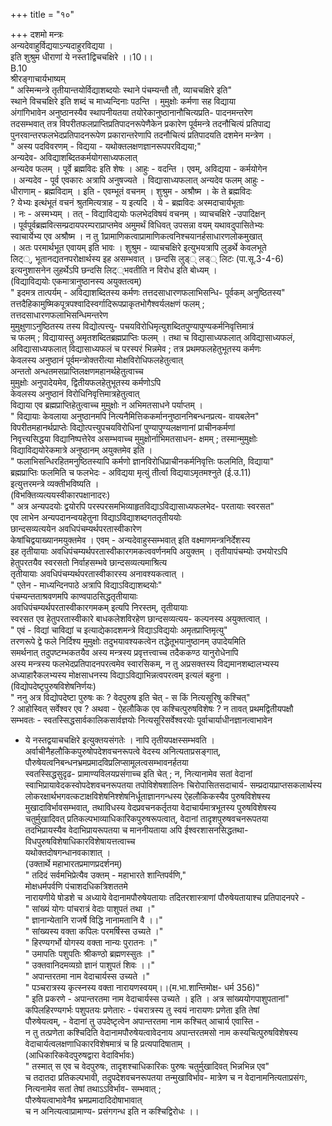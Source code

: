 +++
title = "१०"

+++
दशमो मन्त्रः  
अन्यदेवाहुर्विद्ययाऽन्यदाहुरविद्यया ।  
इति शुश्रुम धीराणां ये नस्त1द्विचचक्षिरे ।।10।।  
B.10  
श्रीरङ्गाचार्यभाष्यम्  
" अस्मिन्मन्त्रे तृतीयान्तयोर्विद्याशब्दयोः स्थाने पंचम्यन्तौ तौ, व्याचचक्षिरे इति"  
स्थाने विचचक्षिरे इति शब्दं च माध्यन्दिनाः पठन्ति । मुमुक्षोः कर्मणा सह विद्याया  
अंगांगिभावेन अनुष्ठानस्यैव स्थापनीयतया तयोरेकानुष्ठानानौचित्यप्रति- पादनमन्तरेण  
तदसम्भवात् तत्र विपरीतफलप्राप्तिप्रतिपादनरूपेणैकेन प्रकारेण पूर्वमन्त्रे तदनौचित्यं प्रतिपाद्य  
पुनरवान्तरफलभेदप्रतिपादनरूपेण प्रकारान्तरेणापि तदनौचित्यं प्रतिपादयति दशमेन मन्त्रेण ।  
" अस्य पदविवरणम् - विद्यया - यथोक्तलक्षणज्ञानरूपपरविद्यया;"  
अन्यदेव- अविद्याशब्दितकर्मयोगसाध्यफलात्  
अन्यदेव फलम् । पूर्वे ब्रह्मविदः इति शेषः । आहुः - वदन्ति । एवम्, अविद्यया - कर्मयोगेन  
। अन्यदेव - पूर्व एवकारः अत्रापि अनुषज्यते । विद्यासाध्यफलात् अन्यदेव फलम् आहुः -  
धीराणाम् - ब्रह्मविदाम् । इति - एवम्भूतं वचनम् । शुश्रुम - अश्रौष्म । के ते ब्रह्मविदः  
? येभ्यः इत्थंभूतं वचनं श्रुतमित्यत्राह - य इत्यदि । ये - ब्रह्मविदः अस्मदाचार्यभूताः  
। नः - अस्मभ्यम् । तत् - विद्याविद्ययोः फलभेदविषयं वचनम् । व्याचचक्षिरे -उपादिक्षन्  
। पूर्वपूर्वब्रह्मवित्सम्प्रदायपरम्पराप्राप्तमेव अमुमर्थं विधिवत् उपसन्ना वयम् यथावदुपासितेभ्यः  
स्वाचार्येभ्य एव अश्रौष्म । न तु 1प्रामाणिकत्वाप्रामाणिकत्वनिश्चयानर्हसाधारणलोकमुखात्  
। अतः परमार्थभूत एवायम् इति भावः । शुश्रुम - व्याचचक्षिरे इत्युभयत्रापि लुडर्थे केवलभूते  
लिट््, भूतानद्यतनपरोक्षार्थस्य इह असम्भवात् । छन्दसि लुड्् लड्् लिटः (पा.सू.3-4-6)  
इत्यनुशासनेन लुहर्थेऽपि छन्दसि लिट््भवतीति न विरोध इति बोध्यम् ।  
(विद्याविद्ययोः एकमात्रानुष्ठानस्य अयुक्तत्वम्)  
" इदमत्र तात्पर्यम् - अविद्याशब्दितस्य कर्मणः तत्तदसाधारणफलाभिसन्धि- पूर्वकम् अनुष्ठितस्य"  
तत्तदैहिकामुष्मिकपूत्रपश्वादिस्वर्गादिरूपप्राकृतभोगैश्वर्यलक्षणं फलम् ;  
तत्तदसाधारणफलाभिसन्धिमन्तरेण  
मुमुक्षुणाऽनुष्ठितस्य तस्य विद्योत्पत्त्यु- पचयविरोधिमृत्युशब्दितपुण्यापुण्यकर्मनिवृत्तिमात्रं  
च फलम् ; विद्यायास्तु अमृतशब्दितब्रह्मप्राप्तिः फलम् । तथा च विद्यासाध्यफलात् अविद्यासाध्यफलं,  
अविद्यासाध्यफलात् विद्यासाध्यफलं च परस्परं भिन्नमेव ; तत्र प्रथमफलहेतुभूतस्य कर्मणः  
केवलस्य अनुष्ठानं पूर्वमन्त्रोक्तरीत्या मोक्षविरोधिफलहेतुत्वात्  
अन्ततो अन्धतमसप्राप्तिलक्षणमहानर्थहेतुत्वाच्च  
मुमुक्षोः अनुपादेयमेव, द्वितीयफलहेतुभूतस्य कर्मणोऽपि  
केवलस्य अनुष्ठानं विरोधिनिवृत्तिमात्रहेतुत्वात्  
विद्याया एव ब्रह्मप्राप्तिहेतुत्वाच्च मुमुक्षोः न अभिमतसाधने पर्याप्तम् ।  
" विद्यायाः केवलाया अनुष्ठानमपि नित्यनैमित्तिककर्माननुष्ठाननिबन्धनप्रत्य- वायबलेन"  
विपरीतमहानर्थप्राप्तेः विद्योत्पत्त्युपचयविरोधिनां पुण्यापुण्यलक्षणानां प्राचीनकर्मणां  
निवृत्त्यसिद्धया विद्यानिष्पत्तेरेव असम्भवाच्च मुमुक्षोर्नाभिमतसाधन- क्षमम् ; तस्मान्मुमुक्षोः  
विद्याविद्ययोरेकमात्रे अनुष्ठानम् अयुक्तमेव इति ।  
" फलाभिसन्धिरहितमनुष्ठितस्यापि कर्मणो ज्ञानविरोधिप्राचीनकर्मनिवृत्तिः फलमिति, विद्याया"  
ब्रह्मप्राप्तिः फलमिति च फलभेदः - अविद्यया मृत्युं तीर्त्वा विद्ययाऽमृतमश्नुते (ई.उ.11)  
इत्युत्तरमन्त्रे व्यक्तीभविष्यति ।  
(विभक्तिव्यत्ययस्वीकारपक्षानादरः)  
" अत्र अन्यपदयोः द्वयोरपि परस्परसमभिव्याहृतविद्याऽविद्यासाध्यफलभेद- परतायाः स्वरसत"  
एव लाभेन अन्यपदानन्वयहेतुना विद्याऽविद्याशब्दगततृतीययोः  
छान्दसव्यत्ययेन अवधिपंचम्यर्थपरतास्वीकारेण  
केषांचिद्वयाख्यानमयुक्तमेव । एवम् - अन्यदेवाहुस्सम्भवात् इति वक्ष्माणमन्त्रनिर्देशस्य  
इह तृतीयायाः अवधिपंचम्यर्थपरतास्वीकारगमकत्ववर्णनमपि अयुक्तम् । तृतीयापंचम्योः उभयोरऽपि  
हेतुपरतयैव स्वरसतो निर्वाहसम्भवे छान्दसव्यत्यमाश्रित्य  
तृतीयायाः अवधिपंचम्यर्थपरतास्वीकारस्य अनावश्यकत्वात् ।  
" एतेन - माध्यन्दिनपाठे अत्रापि विद्याऽविद्याशब्दयोः"  
पंचम्यन्तताश्रवणमपि काण्वपाठसिद्धतृतीयायाः  
अवधिपंचम्यर्थपरतास्वीकारगमकम् इत्यपि निरस्तम्, तृतीयायाः  
स्वरसत एव हेतुपरतास्वीकारे बाधकलेशविरहेण छान्दसव्यत्यय- कल्पनस्य अयुक्तत्वात् ।  
" एवं - विद्यां चाविद्यां च इत्याद्येकादशमन्त्रे विद्याऽविद्ययोः अमृतप्राप्तिमृत्यु"  
तरणरूपे द्वे फले निर्दिश्य मुमुक्षोः तदुभयावश्यकत्वेन तद्धेतूभयानुष्ठानम् उपादेयमिति  
समर्थनात् तदुपष्टम्भकतयैव अस्य मन्त्रस्य प्रवृत्तत्त्वाच्च तदैककण्ठ यानुरोधेनापि  
अस्य मन्त्रस्य फलभेदप्रतिपादनपरत्वमेव स्वारसिकम्, न तु अप्रसक्तस्य विद्यमानशब्दालभ्यस्य  
अध्याहारैकलभ्यस्य मोक्षसाधनस्य विद्याऽविद्याभिन्नत्वपरत्वम् इत्यलं बहुना ।  
(विद्योपदेष्टृपुरुषविशेषनिर्णयः)  
" ननु अत्र विद्योपदेष्टा पुरुषः कः ? वेदपुरुष इति चेत् - स किं नित्यसूरिषु कश्चित्"  
? आहोस्वित् सर्वेश्वर एव ? अथवा - ऐहलौकिक एव कश्चित्पुरुषविशेषः ? न तावत् प्रथमद्वितीयपक्षौ  
सम्भवतः - स्वतस्सिद्धसार्वकालिकसार्वज्ञयोः नित्यसूरिसर्वेश्वरयोः पूर्वाचार्याधीनज्ञानत्वाभावेन  
- ये नस्तद्वयाचचक्षिरे इत्युक्तयसंगतेः । नापि तृतीयपक्षस्सम्भवति ।  
अर्वाचीनैहलौकिकपुरुषोपदेशवचनरूपत्वे वेदस्य अनित्यताप्रसङ्गात्,  
पौरुषेयत्वनिबन्धनभ्रमप्रमादविप्रलिप्सामूलत्वसम्भावनर्हतया  
स्वतस्सिद्धसुदृढ- प्रामाण्यविलयप्रसंगाच्च इति चेत् ; न, नित्यानामेव सतां वेदानां  
स्वाभिप्रायावेदकस्वोपदेशवचनरूपतया तपोविशेषशालिनः चिरोपासितसदाचार्य- सम्प्रदायप्राप्तसकलार्थस्य  
लोकरक्षार्थभगवत्कटाक्षविशेषनिश्शेषनिर्धूताज्ञानगन्धस्य ऐहलौकिकस्यैव पुरुषविशेषस्य  
मुखादाविर्भावसम्भवात्, तथाविधस्य वेदप्रवचनकर्तृतया वेदाचार्यमात्रभूतस्य पुरुषविशेषस्य  
चतुर्मुखादिवत् प्रतिकल्पभाव्याधिकारिकपुरुषरूपत्वात्, वेदानां तादृशपुरुषवचनरूपतया  
तदभिप्रायस्यैव वेदाभिप्रायरूपतया च माननीयताया अपि ईश्वरशासनसिद्धतथा-  
विधपुरुषविशेषाधिकारविशेषायत्तत्वाच्च  
यथोक्तदोषगन्धानवकाशात् ।  
(उक्तार्थे महाभारतप्रमाणप्रदर्शनम्)  
" तदिदं सर्वमभिप्रेत्यैव उक्तम् - महाभारते शान्तिपर्वणि,"  
मोक्षधर्मपर्वणि पंचाशदधिकत्रिशततमे  
नारायणीये षोडशे च अध्याये वेदानामपौरुषेयतायाः तदितरशास्त्राणां पौरुषेयतायाश्च प्रतिपादनपरे -  
" सांख्यं योगः पांचरात्रं वेदाः पाशुपतं तथा ।"  
" ज्ञानान्येतानि राजर्षे विद्धि नानामतानि वै ।।"  
" सांख्यस्य वक्ता कपिलः परमर्षिस्स उच्यते ।"  
" हिरण्यगर्भो योगस्य वक्ता नान्यः पुरातनः ।"  
" उमापतिः पशुपतिः श्रीकण्ठो ब्रह्मणस्सुतः ।"  
" उक्तवानिदमव्यग्रो ज्ञानं पाशुपतं शिवः ।।"  
" अपान्तरतमा नाम वेदाचार्यस्स उच्यते ।"  
" पञ्चरात्रस्य कृत्स्नस्य वक्ता नारायणस्वयम्।।(म.भा.शान्तिमोक्ष- धर्म 356)"  
" इति प्रकरणे - अपान्तरतमा नाम वेदाचार्यस्स उच्यते । इति । अत्र सांख्ययोगपाशुपतानां"  
कपिलहिरण्यगर्भः पशुपतयः प्रणेतारः - पंचरात्रस्य तु स्वयं नारायणः प्रणेता इति तेषां  
पौरुषेयत्वम्, - वेदानां तु उपदेष्टृत्वेन अपान्तरतमा नाम कश्चित् आचार्य एवास्ति -  
न तु तत्प्रणेता कश्चिदिति वेदानामपौरुषेयत्वावेदनाय अपान्तरतमसो नाम कस्यचित्पुरुषविशेषस्य  
वेदाचार्यत्वलक्षणाधिकारविशेषमात्रं च हि प्रत्यपादिषाताम् ।  
(आधिकारिकवेदपुरुषद्वारा वेदाविर्भावः)  
" तस्मात् स एव च वेदपुरुषः, तादृशश्चाधिकारिकः पुरुषः चतुर्मुखादिवत् भिन्नभिन्न एव"  
च तदातदा प्रतिकल्पभावी, तदुपदेशवचनरूपतया तन्मुखाविर्भाव- मात्रेण च न वेदानामनित्यताप्रसंगः,  
नित्यनामेव सतां तेषां तथाऽऽविर्भाव- सम्भवात् ;  
पौरुषेयत्वाभावेनैव भ्रमप्रमादादिदोषाभावात्  
च न अनित्यत्वाप्रामाण्य- प्रसंगगन्ध इति न कश्चिद्विरोधः ।।